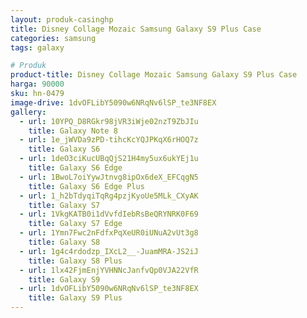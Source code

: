 ```yaml
---
layout: produk-casinghp
title: Disney Collage Mozaic Samsung Galaxy S9 Plus Case
categories: samsung
tags: galaxy

# Produk
product-title: Disney Collage Mozaic Samsung Galaxy S9 Plus Case
harga: 90000
sku: hn-0479
image-drive: 1dvOFLibY5090w6NRqNv6lSP_te3NF8EX
gallery:
  - url: 10YPQ_D8RGkr98jVR3iWje02nzT9ZbJIu
    title: Galaxy Note 8
  - url: 1e_jWVDa9zPD-tihcKcYQJPKqX6rHOQ7z
    title: Galaxy S6
  - url: 1deO3ciKucUBqQjS21H4my5ux6ukYEj1u
    title: Galaxy S6 Edge
  - url: 1BwoL7oiYywJtnvg8ipOx6deX_EFCqgN5
    title: Galaxy S6 Edge Plus
  - url: 1_h2bTdyqiTqRg4pzjKyoUe5MLk_CXyAK
    title: Galaxy S7
  - url: 1VkgKATB0i1dVvfdIebRsBeQRYNRK0F69
    title: Galaxy S7 Edge
  - url: 1Ymn7Fwc2nFdfxPqXeUR0iUNuA2vUt3g8
    title: Galaxy S8
  - url: 1g4c4rdodzp_IXcL2__-JuamMRA-JS2iJ
    title: Galaxy S8 Plus
  - url: 1lx42FjmEnjYVHNNcJanfvQp0VJA22VfR
    title: Galaxy S9
  - url: 1dvOFLibY5090w6NRqNv6lSP_te3NF8EX
    title: Galaxy S9 Plus
---
```

